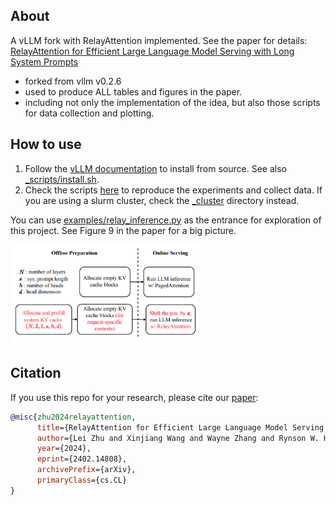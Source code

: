 
## About

A vLLM fork with RelayAttention implemented. See the paper for details: [RelayAttention for Efficient Large Language Model Serving with Long System Prompts](https://arxiv.org/abs/2402.14808)

- forked from vllm v0.2.6
- used to produce ALL tables and figures in the paper.
- including not only the implementation of the idea, but also those scripts for data collection and plotting.

## How to use

1. Follow the [vLLM documentation](https://docs.vllm.ai/en/latest/getting_started/installation.html#build-from-source) to install from source. See also [_scripts/install.sh](_scripts/install.sh).
2. Check the scripts [here](_scripts) to reproduce the experiments and collect data. If you are using a slurm cluster, check the [_cluster](_cluster) directory instead.

You can use [examples/relay_inference.py](examples/relay_inference.py) as the entrance for exploration of this project. See Figure 9 in the paper for a big picture.
<p align="left">
<img src="_assets/big_picture.png" width=60% height=60% 
class="center">
</p>


## Citation

If you use this repo for your research, please cite our [paper](https://arxiv.org/abs/2402.14808):
```bibtex
@misc{zhu2024relayattention,
      title={RelayAttention for Efficient Large Language Model Serving with Long System Prompts}, 
      author={Lei Zhu and Xinjiang Wang and Wayne Zhang and Rynson W. H. Lau},
      year={2024},
      eprint={2402.14808},
      archivePrefix={arXiv},
      primaryClass={cs.CL}
}
```

